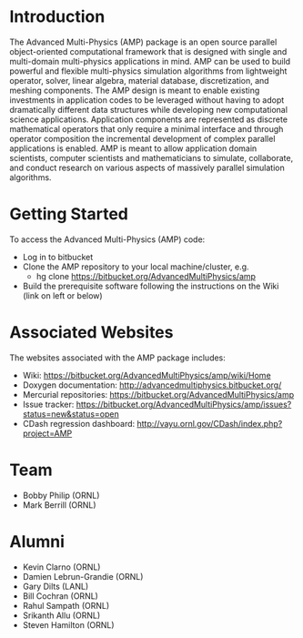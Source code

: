 # Introduction #
The Advanced Multi-Physics (AMP) package is an open source parallel object-oriented computational framework that is designed with single and multi-domain multi-physics applications in mind.  AMP can be used to build powerful and flexible multi-physics simulation algorithms from lightweight operator, solver, linear algebra, material database, discretization, and meshing components. The AMP design is meant to enable existing investments in application codes to be leveraged without having to adopt dramatically different data structures while developing new computational science applications. Application components are represented as discrete mathematical operators that only require a minimal interface and through operator composition the incremental development of complex parallel applications is enabled. AMP is meant to allow application domain scientists, computer scientists and mathematicians to simulate, collaborate, and conduct research on various aspects of massively parallel simulation algorithms. 

# Getting Started #

To access the Advanced Multi-Physics (AMP) code:

* Log in to bitbucket
* Clone the AMP repository to your local machine/cluster, e.g.
    * hg clone https://bitbucket.org/AdvancedMultiPhysics/amp
* Build the prerequisite software following the instructions on the Wiki (link on left or below)
# Associated Websites #

The websites associated with the AMP package includes:

* Wiki: https://bitbucket.org/AdvancedMultiPhysics/amp/wiki/Home
* Doxygen documentation: http://advancedmultiphysics.bitbucket.org/
* Mercurial repositories:  https://bitbucket.org/AdvancedMultiPhysics/amp
* Issue tracker: https://bitbucket.org/AdvancedMultiPhysics/amp/issues?status=new&status=open
* CDash regression dashboard: http://vayu.ornl.gov/CDash/index.php?project=AMP

# Team #
* Bobby Philip (ORNL)
* Mark Berrill (ORNL)

# Alumni #
* Kevin Clarno (ORNL)
* Damien Lebrun-Grandie (ORNL)
* Gary Dilts (LANL)
* Bill Cochran (ORNL)
* Rahul Sampath (ORNL)
* Srikanth Allu (ORNL)
* Steven Hamilton (ORNL)